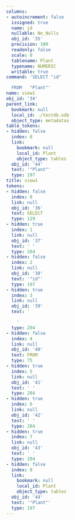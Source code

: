 ```yaml
---
columns:
- autoincrement: false
  issigned: true
  name: id
  nullable: No_Nulls
  obj_id: '35'
  precision: 100
  readonly: false
  scale: 0
  tablename: Plant
  typename: NUMERIC
  writable: true
command: 'SELECT "id"

  FROM   "Plant"'
name: view1
obj_id: '34'
parent_link:
  bookmark: null
  local_id: ./testdb.odb
  object_type: metadatas
table_tokens:
- hidden: false
  index: 8
  link:
    bookmark: null
    local_id: Plant
    object_type: tables
  obj_id: '44'
  text: '"Plant"'
  type: 197
title: view1
tokens:
- hidden: false
  index: 0
  link: null
  obj_id: '36'
  text: SELECT
  type: 129
- hidden: true
  index: 1
  link: null
  obj_id: '37'
  text: ' '
  type: 204
- hidden: false
  index: 2
  link: null
  obj_id: '38'
  text: '"id"'
  type: 197
- hidden: true
  index: 3
  link: null
  obj_id: '39'
  text: '

    '
  type: 204
- hidden: false
  index: 4
  link: null
  obj_id: '40'
  text: FROM
  type: 75
- hidden: true
  index: 5
  link: null
  obj_id: '41'
  text: ' '
  type: 204
- hidden: true
  index: 6
  link: null
  obj_id: '42'
  text: ' '
  type: 204
- hidden: true
  index: 7
  link: null
  obj_id: '43'
  text: ' '
  type: 204
- hidden: false
  index: 8
  link:
    bookmark: null
    local_id: Plant
    object_type: tables
  obj_id: '44'
  text: '"Plant"'
  type: 197
---
```

